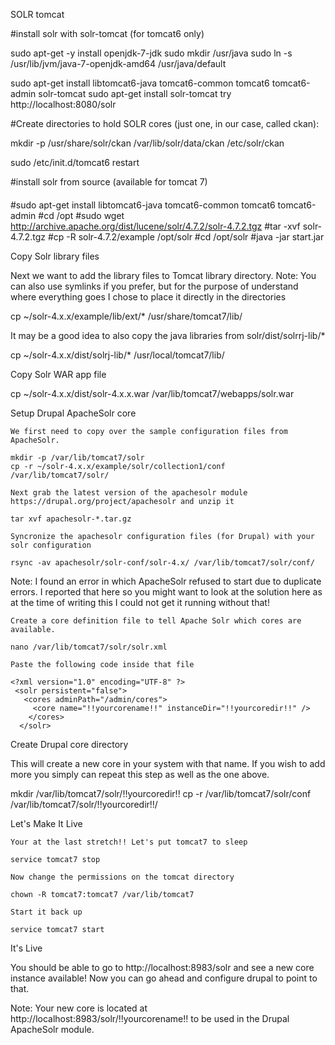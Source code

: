 SOLR tomcat

#install solr with solr-tomcat (for tomcat6 only)

sudo apt-get -y install openjdk-7-jdk
sudo mkdir /usr/java
sudo ln -s /usr/lib/jvm/java-7-openjdk-amd64 /usr/java/default


sudo apt-get install libtomcat6-java tomcat6-common tomcat6 tomcat6-admin solr-tomcat
sudo apt-get install solr-tomcat
try http://localhost:8080/solr

#Create directories to hold SOLR cores (just one, in our case, called ckan):

mkdir -p /usr/share/solr/ckan /var/lib/solr/data/ckan /etc/solr/ckan


sudo /etc/init.d/tomcat6 restart



#install solr from source (available for tomcat 7)
####
#sudo apt-get install libtomcat6-java tomcat6-common tomcat6 tomcat6-admin
#cd /opt
#sudo wget http://archive.apache.org/dist/lucene/solr/4.7.2/solr-4.7.2.tgz
#tar -xvf solr-4.7.2.tgz
#cp -R solr-4.7.2/example /opt/solr
#cd /opt/solr
#java -jar start.jar

Copy Solr library files

Next we want to add the library files to Tomcat library directory. Note: You can also use symlinks if you prefer, but for the purpose of understand where everything goes I chose to place it directly in the directories

cp ~/solr-4.x.x/example/lib/ext/* /usr/share/tomcat7/lib/

It may be a good idea to also copy the java libraries from solr/dist/solrrj-lib/*

cp ~/solr-4.x.x/dist/solrj-lib/* /usr/local/tomcat7/lib/

Copy Solr WAR app file

cp ~/solr-4.x.x/dist/solr-4.x.x.war /var/lib/tomcat7/webapps/solr.war

Setup Drupal ApacheSolr core

    We first need to copy over the sample configuration files from ApacheSolr.

    mkdir -p /var/lib/tomcat7/solr
    cp -r ~/solr-4.x.x/example/solr/collection1/conf /var/lib/tomcat7/solr/

    Next grab the latest version of the apachesolr module https://drupal.org/project/apachesolr and unzip it

    tar xvf apachesolr-*.tar.gz

    Syncronize the apachesolr configuration files (for Drupal) with your solr configuration

    rsync -av apachesolr/solr-conf/solr-4.x/ /var/lib/tomcat7/solr/conf/

Note: I found an error in which ApacheSolr refused to start due to duplicate errors. I reported that here so you might want to look at the solution here as at the time of writing this I could not get it running without that!

    Create a core definition file to tell Apache Solr which cores are available.

    nano /var/lib/tomcat7/solr/solr.xml

    Paste the following code inside that file

    <?xml version="1.0" encoding="UTF-8" ?>
     <solr persistent="false">
       <cores adminPath="/admin/cores">
         <core name="!!yourcorename!!" instanceDir="!!yourcoredir!!" />
        </cores>
      </solr>

Create Drupal core directory

This will create a new core in your system with that name. If you wish to add more you simply can repeat this step as well as the one above.

mkdir /var/lib/tomcat7/solr/!!yourcoredir!!
cp -r /var/lib/tomcat7/solr/conf /var/lib/tomcat7/solr/!!yourcoredir!!/

Let's Make It Live

    Your at the last stretch!! Let's put tomcat7 to sleep

    service tomcat7 stop

    Now change the permissions on the tomcat directory

    chown -R tomcat7:tomcat7 /var/lib/tomcat7

    Start it back up

    service tomcat7 start

It's Live

You should be able to go to http://localhost:8983/solr and see a new core instance available! Now you can go ahead and configure drupal to point to that.

Note: Your new core is located at http://localhost:8983/solr/!!yourcorename!! to be used in the Drupal ApacheSolr module.